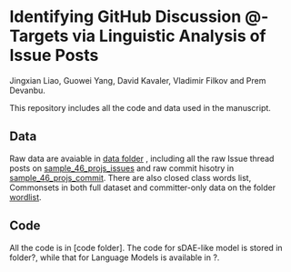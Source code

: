 # Identifying GitHub Discussion @-Targets via Linguistic Analysis of Issue Posts

Jingxian Liao, Guowei Yang, David Kavaler, Vladimir Filkov and Prem Devanbu.

This repository includes all the code and data used in the manuscript.

## Data

Raw data are avaiable in [data folder](https://github.com/thalia-L/Identifying_GitHub_Discussion_Targets/tree/master/data) , including all the raw Issue thread posts on [sample_46_projs_issues](https://github.com/thalia-L/Identifying_GitHub_Discussion_Targets/tree/master/data/sample_46_projs_issues) and raw commit hisotry in [sample_46_projs_commit](https://github.com/thalia-L/Identifying_GitHub_Discussion_Targets/tree/master/data/sample_46_projs_issues). There are also closed class words list, Commonsets in both full dataset and committer-only data on the folder [wordlist](https://github.com/thalia-L/Identifying_GitHub_Discussion_Targets/tree/master/data/wordlist).

## Code

All the code is in [code folder]. The code for sDAE-like model is stored in folder?, while that for Language Models is available in ?.
